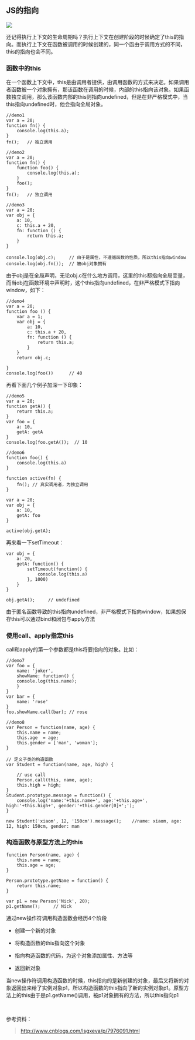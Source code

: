 ## JS的指向

![](http://ww1.sinaimg.cn/large/006FubJZgy1fpagxfegnwj30rs0823z6.jpg)

还记得执行上下文的生命周期吗？执行上下文在创建阶段的时候确定了this的指向。而执行上下文在函数被调用的时候创建的，同一个函由于调用方式的不同，this的指向也会不同。

### 函数中的this

在一个函数上下文中，this是由调用者提供，由调用函数的方式来决定。如果调用者函数被一个对象拥有，那该函数在调用的时候，内部的this指向该对象。如果函数独立调用，那么该函数内部的this则指向undefined，但是在非严格模式中，当this指向undefined时，他会指向全局对象。

    //demo1
    var a = 20;
    function fn() {
        console.log(this.a);
    }
    fn();   // 独立调用
    
    //demo2
    var a = 20;
    function fn() {
        function foo() {
            console.log(this.a);
        }
        foo();
    }
    fn();   // 独立调用
    
    //demo3
    var a = 20;
    var obj = {
        a: 10,
        c: this.a + 20,
        fn: function () {
            return this.a;
        }
    }

    console.log(obj.c);     // 由于是属性，不遵循函数的性质，所以this指向window
    console.log(obj.fn());  // 被obj对象拥有

由于obj是在全局声明，无论obj.c在什么地方调用，这里的this都指向全局变量，而当obj在函数环境中声明时，这个this指向undefined，在非严格模式下指向window，如下：

    //demo4
    var a = 20;
    function foo () {
        var a = 1;
        var obj = {
            a: 10, 
            c: this.a + 20,
            fn: function () {
                return this.a;
            }
        }
        return obj.c;

    }
    console.log(foo())      // 40

再看下面几个例子加深一下印象：

    //demo5
    var a = 20;
    function getA() {
        return this.a;
    }
    var foo = {
        a: 10,
        getA: getA
    }
    console.log(foo.getA());  // 10

    //demo6
    function foo() {
        console.log(this.a)
    }

    function active(fn) {
        fn(); // 真实调用者，为独立调用
    }

    var a = 20;
    var obj = {
        a: 10,
        getA: foo
    }

    active(obj.getA);

再来看一下setTimeout：

    var obj = {
        a: 20,
        getA: function() {
            setTimeout(function() {
                console.log(this.a)
            }, 1000)
        }
    }

    obj.getA();     // undefined

由于匿名函数导致的this指向undefined，非严格模式下指向window，如果想保存this可以通过bind和闭包与apply方法
    
### 使用call、apply指定this

call和apply的第一个参数都是this将要指向的对象。比如：

    //demo7
    var foo = {
        name: 'joker',
        showName: function() {
        console.log(this.name);
        }
    }
    var bar = {
        name: 'rose'
    }
    foo.showName.call(bar); // rose
    
    //demo8
    var Person = function(name, age) {
        this.name = name;
        this.age  = age;
        this.gender = ['man', 'woman'];
    }

    // 定义子类的构造函数
    var Student = function(name, age, high) {

        // use call
        Person.call(this, name, age);
        this.high = high;
    }
    Student.prototype.message = function() {
        console.log('name:'+this.name+', age:'+this.age+', high:'+this.high+', gender:'+this.gender[0]+';');
    }

    new Student('xiaom', 12, '150cm').message();    //name: xiaom, age: 12, high: 150cm, gender: man

 
 ### 构造函数与原型方法上的this

    function Person(name, age) {
        this.name = name;
        this.age = age;   
    }

    Person.prototype.getName = function() {
        return this.name;
    }

    var p1 = new Person('Nick', 20);
    p1.getName();     // Nick

通过new操作符调用构造函数会经历4个阶段

* 创建一个新的对象

* 将构造函数的this指向这个对象

* 指向构造函数的代码，为这个对象添加属性、方法等

* 返回新对象

当new操作符调用构造函数的时候，this指向的是新创建的对象，最后又将新的对象返回出来给了实例对象p1，所以构造函数的this指向了新的实例对象p1。原型方法上的this由于是p1.getName()调用，被p1对象拥有的方法，所以this指向p1


<br>

参考资料：

> http://www.cnblogs.com/lsgxeva/p/7976091.html